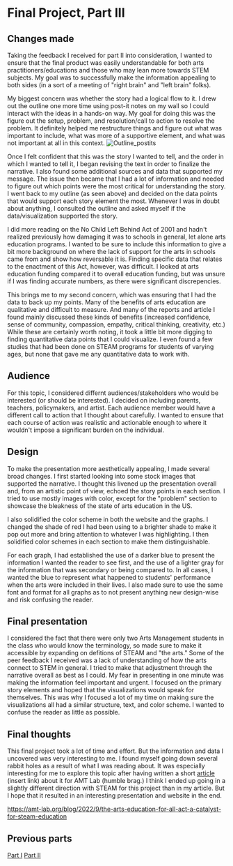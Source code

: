 # Final Project, Part III

## Changes made
Taking the feedback I received for part II into consideration, I wanted to ensure that the final product was easily understandable for both arts practitioners/educations and those who may lean more towards STEM subjects. My goal was to successfully make the information appealing to both sides (in a sort of a meeting of "right brain" and "left brain" folks).

My biggest concern was whether the story had a logical flow to it. I drew out the outline one more time using post-it notes on my wall so I could interact with the ideas in a hands-on way. My goal for doing this was the figure out the setup, problem, and resolution/call to action to resolve the problem. It definitely helped me restructure things and figure out what was important to include, what was more of a supportive element, and what was not important at all in this context.
![Outline_postits](https://user-images.githubusercontent.com/112141969/195189700-ef191ac1-d932-44a7-92db-d089cdffe0f0.jpg)


Once I felt confident that this was the story I wanted to tell, and the order in which I wanted to tell it, I began revising the text in order to finalize the narrative. I also found some additional sources and data that supported my message. The issue then became that I had a lot of information and needed to figure out which points were the most critical for understanding the story. I went back to my outline (as seen above) and decided on the data points that would support each story element the most. Whenever I was in doubt about anything, I consulted the outline and asked myself if the data/visualization supported the story. 

I did more reading on the No Child Left Behind Act of 2001 and hadn't realized previously how damaging it was to schools in general, let alone arts education programs. I wanted to be sure to include this information to give a bit more background on where the lack of support for the arts in schools came from and show how reversable it is. Finding specific data that relates to the enactment of this Act, however, was difficult. I looked at arts education funding compared it to overall education funding, but was unsure if I was finding accurate numbers, as there were significant discrepencies.

This brings me to my second concern, which was ensuring that I had the data to back up my points. Many of the benefits of arts education are qualitative and difficult to measure. And many of the reports and article I found mainly discussed these kinds of benefits (increased confidence, sense of community, compassion, empathy, critical thinking, creativity, etc.) While these are certainly worth noting, it took a little bit more digging to finding quantitative data points that I could visualize. I even found a few studies that had been done on STEAM programs for students of varying ages, but none that gave me any quantitative data to work with. 

## Audience
For this topic, I considered differnt audiences/stakeholders who would be interested (or should be interested). I decided on including parents, teachers, policymakers, and artist. Each audience member would have a different call to action that I thought about carefully. I wanted to ensure that each course of action was realistic and actionable enough to where it wouldn't impose a significant burden on the individual.

## Design
To make the presentation more aesthetically appealing, I made several broad changes. I first started looking into some stock images that supported the narrative. I thought this livened up the presentation overall and, from an artistic point of view, echoed the story points in each section. I tried to use mostly images with color, except for the "problem" section to showcase the bleakness of the state of arts education in the US. 

I also solidified the color scheme in both the website and the graphs. I changed the shade of red I had been using to a brighter shade to make it pop out more and bring attention to whatever I was highlighting. I then solidified color schemes in each section to make them distinguishable. 

For each graph, I had established the use of a darker blue to present the information I wanted the reader to see first, and the use of a lighter gray for the information that was secondary or being compared to. In all cases, I wanted the blue to represent what happened to students' performance when the arts were included in their lives. I also made sure to use the same font and format for all graphs as to not present anything new design-wise and risk confusing the reader.

## Final presentation
I considered the fact that there were only two Arts Management students in the class who would know the terminology, so made sure to make it accessible by expanding on defitions of STEAM and "the arts." Some of the peer feedback I received was a lack of understanding of how the arts connect to STEM in general. I tried to make that adjustment through the narrative overall as best as I could. My fear in presenting in one minute was making the information feel important and urgent. I focused on the primary story elements and hoped that the visualizations would speak for themselves. This was why I focused a lot of my time on making sure the visualizations all had a similar structure, text, and color scheme. I wanted to confuse the reader as little as possible. 

## Final thoughts
This final project took a lot of time and effort. But the information and data I uncovered was very interesting to me. I found myself going down several rabbit holes as a result of what I was reading about. It was especially interesting for me to explore this topic after having written a short [article]([url](https://amt-lab.org/blog/2022/9/the-arts-education-for-all-act-a-catalyst-for-steam-education)) (insert link) about it for AMT Lab (humble brag.) I think I ended up going in a slightly different direction with STEAM for this project than in my article. But I hope that it resulted in an interesting presentation and website in the end. 


https://amt-lab.org/blog/2022/9/the-arts-education-for-all-act-a-catalyst-for-steam-education

## Previous parts
[Part I]([url](https://nmlarsen.github.io/dataviz-by-natalie/final_part_1_larsen.html))
[Part II]([url](https://nmlarsen.github.io/dataviz-by-natalie/final_part_2_larsen.html))
